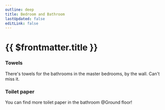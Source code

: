 ```yaml
---
outline: deep
title: Bedroom and Bathroom
lastUpdated: false
editLink: false
---
```


# {{ $frontmatter.title }}

### Towels
There's towels for the bathrooms in the master bedrooms, by the wall. Can't miss it.

### Toilet paper
You can find more toilet paper in the bathroom @Ground floor!

